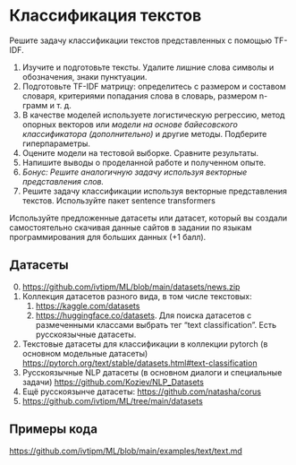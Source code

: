 # Классификация текстов

Решите задачу классификации текстов представленных с помощью TF-IDF.
1. Изучите и подготовьте тексты. Удалите лишние слова символы и обозначения, знаки пунктуации.
2. Подготовьте TF-IDF матрицу: определитесь с размером и составом словаря, критериями попадания слова в словарь, размером n-грамм и т. д.
3. В качестве моделей используете логистическую регрессию, метод опорных векторов или *модели на основе байесовского классификатора (дополнительно)* и другие методы. Подберите гиперпараметры.
4. Оцените модели на тестовой выборке. Сравните результаты.
5. Напишите выводы о проделанной работе и полученном  опыте.
4. *Бонус: Решите аналогичную задачу используя векторные представления слов.*
5. Решите задачу классификации используя векторные представления текстов. Используйте пакет sentence transformers


Используйте предложенные датасеты или датасет, который вы создали самостоятельно скачивая данные сайтов в задании по языкам программирования для больших данных (+1 балл).

## Датасеты
0. https://github.com/ivtipm/ML/blob/main/datasets/news.zip
1. Коллекция датасетов разного вида, в том числе текстовых:
    1. https://kaggle.com/datasets
    2. https://huggingface.co/datasets. Для поиска датасетов с размеченными классами выбрать тег “text classification”. Есть русскоязычные датасеты. 
2. Текстовые датасеты для классификации в коллекции pytorch (в основном модельные датасеты) 
https://pytorch.org/text/stable/datasets.html#text-classification 
3. Русскоязычные NLP датасеты (в основном диалоги и специальные задачи) https://github.com/Koziev/NLP_Datasets 
4. Ещё русскоязынче датасеты: https://github.com/natasha/corus   
5. https://github.com/ivtipm/ML/tree/main/datasets


## Примеры кода

https://github.com/ivtipm/ML/blob/main/examples/text/text.md

